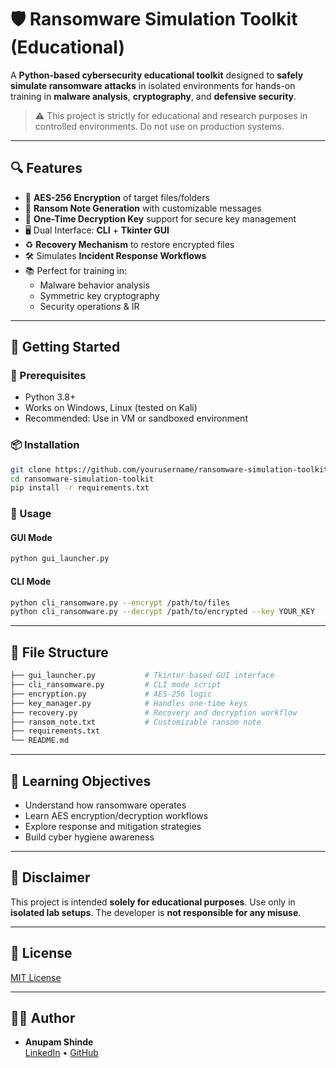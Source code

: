# 🛡️ Ransomware Simulation Toolkit (Educational)

A **Python-based cybersecurity educational toolkit** designed to **safely simulate ransomware attacks** in isolated environments for hands-on training in **malware analysis**, **cryptography**, and **defensive security**.

> ⚠️ This project is strictly for educational and research purposes in controlled environments. Do not use on production systems.

---

## 🔍 Features

- 🔐 **AES-256 Encryption** of target files/folders
- 📄 **Ransom Note Generation** with customizable messages
- 🔑 **One-Time Decryption Key** support for secure key management
- 🖥️ Dual Interface: **CLI** + **Tkinter GUI**
- ♻️ **Recovery Mechanism** to restore encrypted files
- 🛠️ Simulates **Incident Response Workflows**
- 📚 Perfect for training in:
  - Malware behavior analysis
  - Symmetric key cryptography
  - Security operations & IR

---

## 🚀 Getting Started

### 🔧 Prerequisites

- Python 3.8+
- Works on Windows, Linux (tested on Kali)
- Recommended: Use in VM or sandboxed environment

### 📦 Installation

```bash
git clone https://github.com/yourusername/ransomware-simulation-toolkit.git
cd ransomware-simulation-toolkit
pip install -r requirements.txt
```

### 🧪 Usage

#### GUI Mode
```bash
python gui_launcher.py
```

#### CLI Mode
```bash
python cli_ransomware.py --encrypt /path/to/files
python cli_ransomware.py --decrypt /path/to/encrypted --key YOUR_KEY
```

---

## 🧰 File Structure

```bash
├── gui_launcher.py           # Tkinter-based GUI interface
├── cli_ransomware.py         # CLI mode script
├── encryption.py             # AES-256 logic
├── key_manager.py            # Handles one-time keys
├── recovery.py               # Recovery and decryption workflow
├── ransom_note.txt           # Customizable ransom note
├── requirements.txt
└── README.md
```

---

## 🧠 Learning Objectives

- Understand how ransomware operates
- Learn AES encryption/decryption workflows
- Explore response and mitigation strategies
- Build cyber hygiene awareness

---

## 🛑 Disclaimer

This project is intended **solely for educational purposes**. Use only in **isolated lab setups**. The developer is **not responsible for any misuse**.

---

## 📜 License

[MIT License](LICENSE)

---

## 👨‍💻 Author

- **Anupam Shinde**  
  [LinkedIn](https://www.linkedin.com/in/anupamshinde/) • [GitHub](https://github.com/anupam2150)